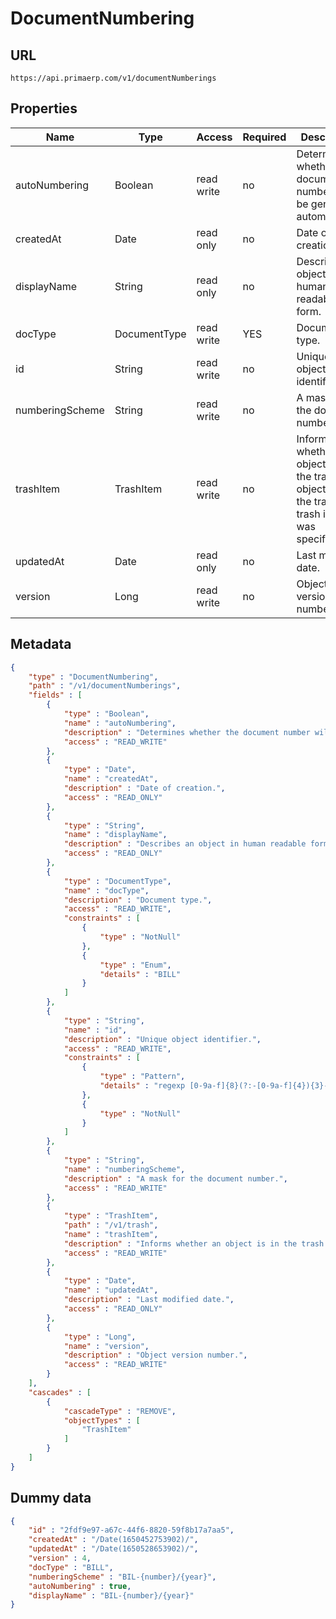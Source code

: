 DocumentNumbering
==

## URL

	https://api.primaerp.com/v1/documentNumberings

## Properties

| Name            | Type         | Access     | Required | Description                                                                                         |
|-----------------|--------------|------------|----------|-----------------------------------------------------------------------------------------------------|
| autoNumbering   | Boolean      | read write | no       | Determines whether the document number will be generated automatically.                             |
| createdAt       | Date         | read only  | no       | Date of creation.                                                                                   |
| displayName     | String       | read only  | no       | Describes an object in human readable form.                                                         |
| docType         | DocumentType | read write | YES      | Document type.                                                                                      |
| id              | String       | read write | no       | Unique object identifier.                                                                           |
| numberingScheme | String       | read write | no       | A mask for the document number.                                                                     |
| trashItem       | TrashItem    | read write | no       | Informs whether an object is in the trash. An object is in the trash if a trash item was specified. |
| updatedAt       | Date         | read only  | no       | Last modified date.                                                                                 |
| version         | Long         | read write | no       | Object version number.                                                                              |

## Metadata

```JSON
{
	"type" : "DocumentNumbering",
	"path" : "/v1/documentNumberings",
	"fields" : [
		{
			"type" : "Boolean",
			"name" : "autoNumbering",
			"description" : "Determines whether the document number will be generated automatically.",
			"access" : "READ_WRITE"
		},
		{
			"type" : "Date",
			"name" : "createdAt",
			"description" : "Date of creation.",
			"access" : "READ_ONLY"
		},
		{
			"type" : "String",
			"name" : "displayName",
			"description" : "Describes an object in human readable form.",
			"access" : "READ_ONLY"
		},
		{
			"type" : "DocumentType",
			"name" : "docType",
			"description" : "Document type.",
			"access" : "READ_WRITE",
			"constraints" : [
				{
					"type" : "NotNull"
				},
				{
					"type" : "Enum",
					"details" : "BILL"
				}
			]
		},
		{
			"type" : "String",
			"name" : "id",
			"description" : "Unique object identifier.",
			"access" : "READ_WRITE",
			"constraints" : [
				{
					"type" : "Pattern",
					"details" : "regexp [0-9a-f]{8}(?:-[0-9a-f]{4}){3}-[0-9a-f]{12}"
				},
				{
					"type" : "NotNull"
				}
			]
		},
		{
			"type" : "String",
			"name" : "numberingScheme",
			"description" : "A mask for the document number.",
			"access" : "READ_WRITE"
		},
		{
			"type" : "TrashItem",
			"path" : "/v1/trash",
			"name" : "trashItem",
			"description" : "Informs whether an object is in the trash. An object is in the trash if a trash item was specified.",
			"access" : "READ_WRITE"
		},
		{
			"type" : "Date",
			"name" : "updatedAt",
			"description" : "Last modified date.",
			"access" : "READ_ONLY"
		},
		{
			"type" : "Long",
			"name" : "version",
			"description" : "Object version number.",
			"access" : "READ_WRITE"
		}
	],
	"cascades" : [
		{
			"cascadeType" : "REMOVE",
			"objectTypes" : [
				"TrashItem"
			]
		}
	]
}
```

## Dummy data

```JSON
{
	"id" : "2fdf9e97-a67c-44f6-8820-59f8b17a7aa5",
	"createdAt" : "/Date(1650452753902)/",
	"updatedAt" : "/Date(1650528653902)/",
	"version" : 4,
	"docType" : "BILL",
	"numberingScheme" : "BIL-{number}/{year}",
	"autoNumbering" : true,
	"displayName" : "BIL-{number}/{year}"
}
```
